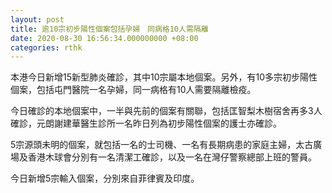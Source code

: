 ```yaml
---
layout: post
title: 逾10宗初步陽性個案包括孕婦　同病格10人需隔離
date: 2020-08-30 16:56:34.000000000 +08:00
categories: rthk
---
```


本港今日新增15新型肺炎確診，其中10宗屬本地個案。另外，有10多宗初步陽性個案，包括屯門醫院一名孕婦，同一病格有10人需要隔離檢疫。

今日確診的本地個案中，一半與先前的個案有關聯，包括匡智梨木樹宿舍再多3人確診，元朗謝建華醫生診所一名昨日列為初步陽性個案的護士亦確診。

5宗源頭未明的個案，就包括一名的士司機、一名有長期病患的家庭主婦，太古廣場及香港木球會分別有一名清潔工確診，以及一名在灣仔警察總部上班的警員。

今日新增5宗輸入個案，分別來自菲律賓及印度。
